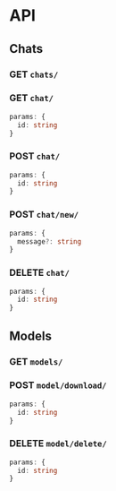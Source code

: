 # API

## Chats
### GET `chats/`
### GET `chat/`
```typescript
params: {
  id: string
}
```
### POST `chat/`
```typescript
params: {
  id: string
}
```
### POST `chat/new/`
```typescript
params: {
  message?: string
}
```
### DELETE `chat/`
```typescript
params: {
  id: string
}
```

## Models
### GET `models/`
### POST `model/download/`
```typescript
params: {
  id: string
}
```
### DELETE `model/delete/`
```typescript
params: {
  id: string
}
```
